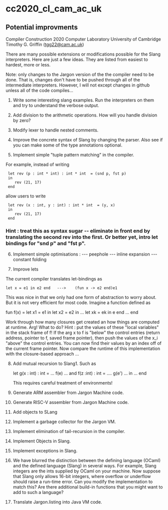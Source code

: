 # cc2020_cl_cam_ac_uk

## Potential improvments


Compiler Construction 2020
Computer Laboratory 
University of Cambridge 
Timothy G. Griffin (tgg22@cam.ac.uk) 

There are many possible extensions or modifications 
possible for the Slang interpreters.  Here are just 
a few ideas. They are listed from easiest to hardest, 
more or less. 

Note: only changes to the Jargon version of the 
the compiler need to be done. That is, changes
don't have to be pushed through all of the 
intermediate interpreters.  However, I will 
not except changes in github unless all of the 
code compiles... 

1. Write some interesting slang examples. Run the 
  interpreters on them and try to understand 
  the verbose output. 

1. Add division to the arithmetic operations. How will 
  you handle division by zero? 

3. Modify lexer to handle nested comments. 

4. Improve the concrete syntax of Slang 
  by changing the parser.  Also see if you can make 
  some of the type annotations optional. 

5. Implement simple "tuple pattern matching" in the compiler. 
  
For example, instead of writing 

     let rev (p : int * int) : int * int  = (snd p, fst p) 
     in 
        rev (21, 17) 
     end 

  allow users to write 

     let rev (x : int, y : int) : int * int  = (y, x) 
     in 
        rev (21, 17) 
     end 

### Hint : treat this as syntax sugar -- eliminate in front end by translating the second rev into the first. Or better yet, intro let bindings for "snd p" and "fst p". 

6. Implement simple optimisations : 
    --- peephole 
    --- inline expansion 
    --- constant folding 

7. Improve lets 

The current compiler translates let-bindings as 

    let x = e1 in e2 end   --->    (fun x -> e2 end)e1 

  This was nice in that we only had one form of abstraction 
  to worry about. But it is not very efficient for most code. 
  Imagine a function defined as 

  fun f(x) = 
    let x1 = e1 in 
    let x2 = e2 in 
    ... 
    let xk = ek in 
      e 
    end ... end 

  Work through how many closures get created an how things 
  are computed at runtime. Arg!  What to do? 
  Hint : put the values of these "local variables" 
  in the stack frame of f! If the arg x to f is "below" the 
  control entries (return address, pointer to f, saved frame 
  pointer), then push the values of the x_i "above" 
  the control entries.  You can now find their values by 
  an index off of the current frame pointer.  Now compare 
  the runtime of this implementation with the 
  closure-based approach ... 

8. Add mutual recursion to Slang1.  Such as 

    let g(x : int) : int = ... f(e) ... 
    and f(z :int) : int  = .... g(e') ... 
    in ... end 

   This requires careful treatment of environments! 

9. Generate ARM assembler from Jargon Machine code. 

10. Generate RISC-V assembler from Jargon Machine code. 

11. Add objects to SLang 

12. Implement a garbage collector for the Jargon VM.  

13. Implement elimination of tail-recursion in the compiler. 

14. Implement Objects in Slang. 

15. Implement exceptions in Slang. 

16. We have blurred the distinction between the defining 
  language (OCaml) and the defined language (Slang) 
  in several ways.  For example, Slang integers are 
  the ints supplied by OCaml on your machine. Now 
  suppose that Slang only allows 16-bit integers, 
  where overflow or underflow should raise a 
  run-time error.  Can you modify the implementation 
  to match this? Are there additional build-in functions 
  that you might want to add to such a language? 

17. Translate Jargon.listing into Java VM code. 
     
     
